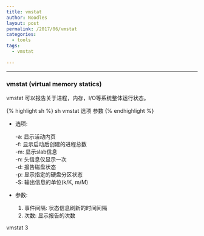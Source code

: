 ```yaml
---
title: vmstat
author: Noodles
layout: post
permalink: /2017/06/vmstat
categories:
  - tools
tags:
  - vmstat
  
---
```


<!--more-->

 ---------------------------------------------------

### vmstat (virtual memory statics)
  vmstat 可以报告关于进程，内存，I/O等系统整体运行状态。

{% highlight sh %}
    sh vmstat 选项 参数
{% endhighlight %}


- 选项:

  -a: 显示活动内页  
  -f: 显示启动后创建的进程总数  
  -m: 显示slab信息  
  -n: 头信息仅显示一次   
  -d: 报告磁盘状态   
  -p: 显示指定的硬盘分区状态  
  -S: 输出信息的单位(k/K, m/M)  

- 参数:

    1. 事件间隔: 状态信息刷新的时间间隔
    2. 次数: 显示报告的次数

vmstat 3

